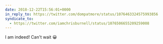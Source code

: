 ```yaml
---
date: 2018-12-22T15:56:01+0000
in_reply_to: https://twitter.com/dompatmore/status/1076463324575993856
syndicate_to:
  - https://twitter.com/iamchrisburnell/status/1076506655209259008
---
```


I am indeed! Can't wait 😀
